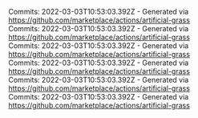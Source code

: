 Commits: 2022-03-03T10:53:03.392Z - Generated via https://github.com/marketplace/actions/artificial-grass
<br>
Commits: 2022-03-03T10:53:03.392Z - Generated via https://github.com/marketplace/actions/artificial-grass
<br>
Commits: 2022-03-03T10:53:03.392Z - Generated via https://github.com/marketplace/actions/artificial-grass
<br>
Commits: 2022-03-03T10:53:03.392Z - Generated via https://github.com/marketplace/actions/artificial-grass
<br>
Commits: 2022-03-03T10:53:03.392Z - Generated via https://github.com/marketplace/actions/artificial-grass
<br>
Commits: 2022-03-03T10:53:03.392Z - Generated via https://github.com/marketplace/actions/artificial-grass
<br>
